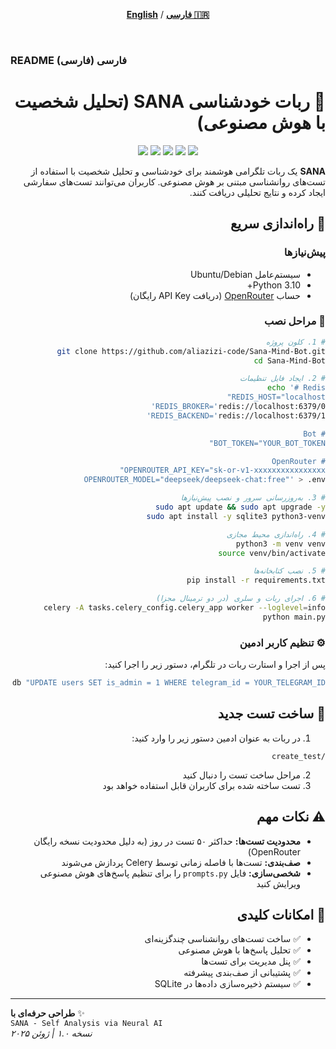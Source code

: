 <div dir="ltr" align=center>
    
[**English**](README_ru.md) / [**فارسی 🇮🇷**](README_fa.md)

</div>
<br>

### README فارسی (فارسی)

<div dir="rtl">

# 🤖 ربات خودشناسی SANA (تحلیل شخصیت با هوش مصنوعی)

<p align="center">
  <img src="https://img.shields.io/badge/Telegram-2CA5E0?logo=telegram&logoColor=white">
  <img src="https://img.shields.io/badge/Python-3776AB?logo=python&logoColor=white">
  <img src="https://img.shields.io/badge/OpenRouter-1E90FF">
  <img src="https://img.shields.io/badge/Redis-DC382D?logo=redis&logoColor=white">
  <img src="https://img.shields.io/badge/Celery-37814A?logo=celery&logoColor=white">
</p>

**SANA** یک ربات تلگرامی هوشمند برای خودشناسی و تحلیل شخصیت با استفاده از تست‌های روانشناسی مبتنی بر هوش مصنوعی. کاربران می‌توانند تست‌های سفارشی ایجاد کرده و نتایج تحلیلی دریافت کنند.

## 🚀 راه‌اندازی سریع

### پیش‌نیازها
- سیستم‌عامل Ubuntu/Debian
- Python 3.10+
- حساب [OpenRouter](https://openrouter.ai) (دریافت API Key رایگان)

### 🔧 مراحل نصب

```bash
# 1. کلون پروژه
git clone https://github.com/aliazizi-code/Sana-Mind-Bot.git
cd Sana-Mind-Bot

# 2. ایجاد فایل تنظیمات
echo '# Redis
REDIS_HOST="localhost"
REDIS_BROKER='redis://localhost:6379/0'
REDIS_BACKEND='redis://localhost:6379/1'

# Bot
BOT_TOKEN="YOUR_BOT_TOKEN"

# OpenRouter
OPENROUTER_API_KEY="sk-or-v1-xxxxxxxxxxxxxxxx"
OPENROUTER_MODEL="deepseek/deepseek-chat:free"' > .env

# 3. به‌روزرسانی سرور و نصب پیش‌نیازها
sudo apt update && sudo apt upgrade -y
sudo apt install -y sqlite3 python3-venv

# 4. راه‌اندازی محیط مجازی
python3 -m venv venv
source venv/bin/activate

# 5. نصب کتابخانه‌ها
pip install -r requirements.txt

# 6. اجرای ربات و سلری (در دو ترمینال مجزا)
celery -A tasks.celery_config.celery_app worker --loglevel=info
python main.py
```

### ⚙ تنظیم کاربر ادمین
پس از اجرا و استارت ربات در تلگرام، دستور زیر را اجرا کنید:
```bash
sqlite3 telegram_bot.db "UPDATE users SET is_admin = 1 WHERE telegram_id = YOUR_TELEGRAM_ID;"
```

## 🧠 ساخت تست جدید
1. در ربات به عنوان ادمین دستور زیر را وارد کنید:
```
/create_test
```
2. مراحل ساخت تست را دنبال کنید  
3. تست ساخته شده برای کاربران قابل استفاده خواهد بود

## ⚠️ نکات مهم
- **محدودیت تست‌ها:** حداکثر ۵۰ تست در روز (به دلیل محدودیت نسخه رایگان OpenRouter)
- **صف‌بندی:** تست‌ها با فاصله زمانی توسط Celery پردازش می‌شوند
- **شخصی‌سازی:** فایل `prompts.py` را برای تنظیم پاسخ‌های هوش مصنوعی ویرایش کنید

## 📌 امکانات کلیدی
- ✅ ساخت تست‌های روانشناسی چندگزینه‌ای
- ✅ تحلیل پاسخ‌ها با هوش مصنوعی
- ✅ پنل مدیریت برای تست‌ها
- ✅ پشتیبانی از صف‌بندی پیشرفته
- ✅ سیستم ذخیره‌سازی داده‌ها در SQLite

</div>

---




**طراحی حرفه‌ای با** ✨  
`SANA - Self Analysis via Neural AI`  
*نسخه ۱.۰ | ژوئن ۲۰۲۵*